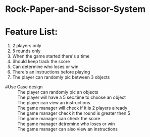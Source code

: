 # Rock-Paper-and-Scissor-System

# Feature List:

1. 2 players only
2. 5 rounds only
3. When the game started there's a time
4. Should keep track the score
5. Can determine who loses or win
6. There's an instructions before playing
7. The player can randomly pic between 3 objects

<dl>
  <dt>#Use Case design</dt>
  <dd>The player can randomly pic an objects</dd>
  <dd>The player will have a 5 sec.time to choose an object</dd>
  <dd>The player can view an instructions.</dd>
  <dd>The game manager will check if it is 2 players already</dd>
  <dd>The game manager check it the round is greater then 5</dd>
  <dd>The game manager can check the score</dd>
  <dd>The game manager detremine who loses or win</dd>
  <dd>The game manager can also view an instructions</dd>
 
</dl>

